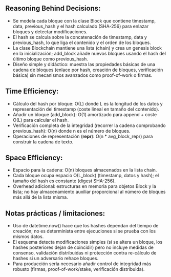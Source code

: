 ## Reasoning Behind Decisions:

- Se modela cada bloque con la clase Block que contiene timestamp, data, previous_hash y el hash calculado (SHA-256) para enlazar bloques y detectar modificaciones.
- El hash se calcula sobre la concatenación de timestamp, data y previous_hash, lo que liga el contenido y el orden de los bloques.
- La clase Blockchain mantiene una lista (chain) y crea un genesis block en la inicialización; add_block añade nuevos bloques usando el hash del último bloque como previous_hash.
- Diseño simple y didáctico: muestra las propiedades básicas de una cadena de bloques (enlace por hash, creación de bloques, verificación básica) sin mecanismos avanzados como proof-of-work o firmas.

## Time Efficiency:

- Cálculo del hash por bloque: O(L) donde L es la longitud de los datos y representación del timestamp (coste lineal en tamaño del contenido).
- Añadir un bloque (add_block): O(1) amortizado para append + coste O(L) para calcular el hash.
- Verificación completa de la integridad (recorrer la cadena comprobando previous_hash): O(n) donde n es el número de bloques.
- Operaciones de representación (__repr__): O(n * avg_block_repr) para construir la cadena de texto.

## Space Efficiency:

- Espacio para la cadena: O(n) bloques almacenados en la lista chain.
- Cada bloque ocupa espacio O(L_block) (timestamp, datos y hash); el tamaño del hash es constante (digest SHA-256).
- Overhead adicional: estructuras en memoria para objetos Block y la lista; no hay almacenamiento auxiliar proporcional al número de bloques más allá de la lista misma.

## Notas prácticas / limitaciones:

- Uso de datetime.now() hace que los hashes dependan del tiempo de creación; no es determinista entre ejecuciones si se prueba con los mismos datos.
- El esquema detecta modificaciones simples (si se altera un bloque, los hashes posteriores dejan de coincidir) pero no incluye medidas de consenso, validación distribuidas ni protección contra re-cálculo de hashes si un adversario rehace bloques.
- Para producción sería necesario añadir control de integridad más robusto (firmas, proof-of-work/stake, verificación distribuida).
